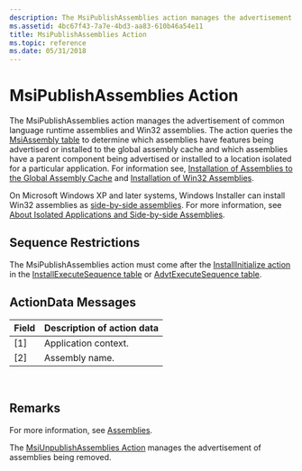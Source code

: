 ```yaml
---
description: The MsiPublishAssemblies action manages the advertisement of common language runtime assemblies and Win32 assemblies.
ms.assetid: 4bc67f43-7a7e-4bd3-aa83-610b46a54e11
title: MsiPublishAssemblies Action
ms.topic: reference
ms.date: 05/31/2018
---
```


# MsiPublishAssemblies Action

The MsiPublishAssemblies action manages the advertisement of common language runtime assemblies and Win32 assemblies. The action queries the [MsiAssembly table](msiassembly-table.md) to determine which assemblies have features being advertised or installed to the global assembly cache and which assemblies have a parent component being advertised or installed to a location isolated for a particular application. For information see, [Installation of Assemblies to the Global Assembly Cache](installation-of-assemblies-to-the-global-assembly-cache.md) and [Installation of Win32 Assemblies](installation-of-win32-assemblies.md).

On Microsoft Windows XP and later systems, Windows Installer can install Win32 assemblies as [side-by-side assemblies](side-by-side-assemblies.md). For more information, see [About Isolated Applications and Side-by-side Assemblies](../sbscs/about-isolated-applications-and-side-by-side-assemblies.md).

## Sequence Restrictions

The MsiPublishAssemblies action must come after the [InstallInitialize action](installinitialize-action.md) in the [InstallExecuteSequence table](installexecutesequence-table.md) or [AdvtExecuteSequence table](advtexecutesequence-table.md).

## ActionData Messages



| Field | Description of action data |
|-------|----------------------------|
| \[1\] | Application context.       |
| \[2\] | Assembly name.             |



 

## Remarks

For more information, see [Assemblies](assemblies.md).

The [MsiUnpublishAssemblies Action](msiunpublishassemblies-action.md) manages the advertisement of assemblies being removed.

 

 
